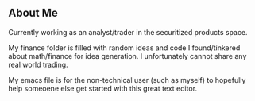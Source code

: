 ## About Me
Currently working as an analyst/trader in the securitized products space.

My finance folder is filled with random ideas and code I found/tinkered about math/finance for idea generation. I unfortunately cannot share any real world trading.

My emacs file is for the non-technical user (such as myself) to hopefully help someoene else get started with this great text editor.
